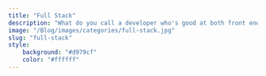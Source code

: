 ```yaml
---
title: "Full Stack"
description: "What do you call a developer who's good at both front end and back end? A unicorn"
image: "/Blog/images/categories/full-stack.jpg"
slug: "full-stack"
style:
    background: "#d979cf" 
    color: "#ffffff"
---
```


